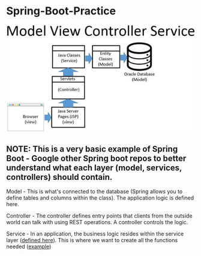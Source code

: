 # Spring-Boot-Practice

![image](Model-view-controller-service.jpeg)

## NOTE: This is a very basic example of Spring Boot - Google other Spring boot repos to better understand what each layer (model, services, controllers) should contain.

Model - This is what's connected to the database (Spring allows you to define tables and columns within the class). The application logic is defined here.

Controller - The controller defines entry points that clients from the outside world can talk with using REST operations. A controller controls the logic. 

Service - In an application, the business logic resides within the service layer ([defined here](https://www.geeksforgeeks.org/spring-service-annotation-with-example/)). This is where we want to create all the functions needed ([example](https://github.com/in28minutes/spring-boot-examples/blob/master/spring-boot-rest-services/src/main/java/com/in28minutes/springboot/service/StudentService.java))

